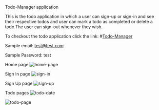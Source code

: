 Todo-Manager application

This is the todo application in which a user can sign-up or sign-in and see their respective todos and user can mark a todo as completed or delete a todo.The user can sign-out whenever they wish.

To checkout the todo application click the link:
#[Todo-Manager](https://yusuf-todo-manager-saas-201.herokuapp.com/)

Sample email: test@test.com

Sample Password: test

Home page
![home-page](https://user-images.githubusercontent.com/70701941/122189363-80795a00-ceae-11eb-9b89-7ffe94bfd266.png)

Sign In page
![sign-in](https://user-images.githubusercontent.com/70701941/122189369-82431d80-ceae-11eb-9f97-b9bcd04ec6c1.png)

Sign Up page
![sign-up](https://user-images.githubusercontent.com/70701941/122189376-82431d80-ceae-11eb-8424-bf666d7d3e08.png)

Todo pages
![todo-date](https://user-images.githubusercontent.com/70701941/122189382-82dbb400-ceae-11eb-87bc-b5124a4d16e8.png)

![todo-page](https://user-images.githubusercontent.com/70701941/122189386-83744a80-ceae-11eb-9993-d6f89b608a25.png)
